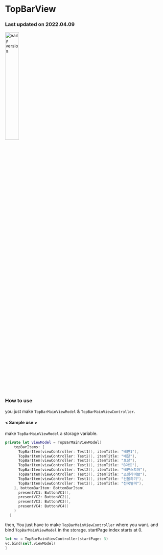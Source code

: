 # TopBarView

### Last updated on 2022.04.09

<img src="https://kirkim.github.io/assets/storage/customTopBar/customTopBarGif2.gif" width="30%" style="max-width:200px" alt="early version">

### How to use

you just make `TopBarMainViewModel` & `TopBarMainViewController`.

#### &lt; Sample use &gt;

make `TopBarMainViewModel` a storage variable.

```swift
private let viewModel = TopBarMainViewModel(
    topBarItems: [
      TopBarItem(viewController: Test1(), itemTitle: "배민1"),
      TopBarItem(viewController: Test2(), itemTitle: "배달"),
      TopBarItem(viewController: Test3(), itemTitle: "포장"),
      TopBarItem(viewController: Test1(), itemTitle: "B마트"),
      TopBarItem(viewController: Test2(), itemTitle: "배민스토어"),
      TopBarItem(viewController: Test3(), itemTitle: "쇼핑라이브"),
      TopBarItem(viewController: Test1(), itemTitle: "선물하기"),
      TopBarItem(viewController: Test2(), itemTitle: "전국별미"),
    ], bottomBarItem: BottomBarItem(
      presentVC1: ButtonVC1(),
      presentVC2: ButtonVC2(),
      presentVC3: ButtonVC3(),
      presentVC4: ButtonVC4()
    )
  )
```

then, You just have to make `TopBarMainViewController` where you want. and bind `TopBarMainViewModel` in the storage.
startPage index starts at 0.

```swift
let vc = TopBarMainViewController(startPage: 3)
vc.bind(self.viewModel)
}
```

